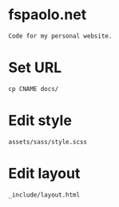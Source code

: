 # fspaolo.net

    Code for my personal website.

# Set URL

    cp CNAME docs/

# Edit style

    assets/sass/style.scss

# Edit layout

    _include/layout.html
